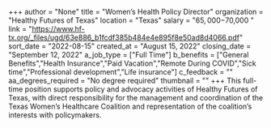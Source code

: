 +++
author = "None"
title = "Women’s Health Policy Director"
organization = "Healthy Futures of Texas"
location = "Texas"
salary = "$65,000-$70,000 "
link = "https://www.hf-tx.org/_files/ugd/63e886_b1fcdf385b484e4e895f8e50ad8d4066.pdf"
sort_date = "2022-08-15"
created_at = "August 15, 2022"
closing_date = "September 12, 2022"
a_job_type = ["Full Time"]
b_benefits = ["General Benefits","Health Insurance","Paid Vacation","Remote During COVID","Sick time","Professional development","Life insurance"]
c_feedback = ""
aa_degrees_required = "No degree required"
thumbnail = ""
+++
This full-time position supports policy and advocacy activities of Healthy Futures of Texas, with direct responsibility for the management and coordination of the Texas Women’s Healthcare Coalition and representation of the coalition’s interests with policymakers.